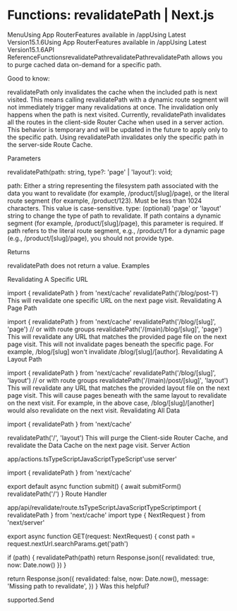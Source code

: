 # Functions: revalidatePath | Next.js

<p>MenuUsing App RouterFeatures available in /appUsing Latest Version15.1.6Using App RouterFeatures available in /appUsing Latest Version15.1.6API ReferenceFunctionsrevalidatePathrevalidatePathrevalidatePath allows you to purge cached data on-demand for a specific path.</p>
<p>Good to know:</p>
<p>revalidatePath only invalidates the cache when the included path is next visited. This means calling revalidatePath with a dynamic route segment will not immediately trigger many revalidations at once. The invalidation only happens when the path is next visited.
Currently, revalidatePath invalidates all the routes in the client-side Router Cache when used in a server action. This behavior is temporary and will be updated in the future to apply only to the specific path.
Using revalidatePath invalidates only the specific path in the server-side Route Cache.</p>
<p>Parameters</p>
<p>revalidatePath(path: string, type?: 'page' | 'layout'): void;</p>
<p>path: Either a string representing the filesystem path associated with the data you want to revalidate (for example, /product/[slug]/page), or the literal route segment (for example, /product/123). Must be less than 1024 characters. This value is case-sensitive.
type: (optional) 'page' or 'layout' string to change the type of path to revalidate. If path contains a dynamic segment (for example, /product/[slug]/page), this parameter is required. If path refers to the literal route segment, e.g., /product/1 for a dynamic page (e.g., /product/[slug]/page), you should not provide type.</p>
<p>Returns</p>
<p>revalidatePath does not return a value.
Examples</p>
<p>Revalidating A Specific URL</p>
<p>import { revalidatePath } from 'next/cache'
revalidatePath('/blog/post-1')
This will revalidate one specific URL on the next page visit.
Revalidating A Page Path</p>
<p>import { revalidatePath } from 'next/cache'
revalidatePath('/blog/[slug]', 'page')
// or with route groups
revalidatePath('/(main)/blog/[slug]', 'page')
This will revalidate any URL that matches the provided page file on the next page visit. This will not invalidate pages beneath the specific page. For example, /blog/[slug] won't invalidate /blog/[slug]/[author].
Revalidating A Layout Path</p>
<p>import { revalidatePath } from 'next/cache'
revalidatePath('/blog/[slug]', 'layout')
// or with route groups
revalidatePath('/(main)/post/[slug]', 'layout')
This will revalidate any URL that matches the provided layout file on the next page visit. This will cause pages beneath with the same layout to revalidate on the next visit. For example, in the above case, /blog/[slug]/[another] would also revalidate on the next visit.
Revalidating All Data</p>
<p>import { revalidatePath } from 'next/cache'</p>
<p>revalidatePath('/', 'layout')
This will purge the Client-side Router Cache, and revalidate the Data Cache on the next page visit.
Server Action</p>
<p>app/actions.tsTypeScriptJavaScriptTypeScript'use server'</p>
<p>import { revalidatePath } from 'next/cache'</p>
<p>export default async function submit() {
await submitForm()
revalidatePath('/')
}
Route Handler</p>
<p>app/api/revalidate/route.tsTypeScriptJavaScriptTypeScriptimport { revalidatePath } from 'next/cache'
import type { NextRequest } from 'next/server'</p>
<p>export async function GET(request: NextRequest) {
const path = request.nextUrl.searchParams.get('path')</p>
<p>if (path) {
revalidatePath(path)
return Response.json({ revalidated: true, now: Date.now() })
}</p>
<p>return Response.json({
revalidated: false,
now: Date.now(),
message: 'Missing path to revalidate',
})
}
Was this helpful?</p>
<p>supported.Send</p>
